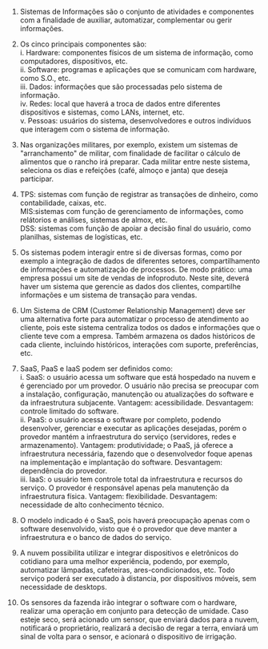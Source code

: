 1. Sistemas de Informações são o conjunto de atividades e componentes com a finalidade de auxiliar, automatizar, complementar ou gerir informações.  
   
2. Os cinco principais componentes são:  
i. Hardware: componentes físicos de um sistema de informação, como computadores, dispositivos, etc.  
ii. Software: programas e aplicações que se comunicam com hardware, como S.O., etc.  
iii. Dados: informações que são processadas pelo sistema de informação.  
iv. Redes: local que haverá a troca de dados entre diferentes dispositivos e sistemas, como LANs, internet, etc.  
v. Pessoas: usuários do sistema, desenvolvedores e outros indivíduos que interagem com o sistema de informação.  

3. Nas organizações militares, por exemplo, existem um sistemas de "arranchamento" de militar, com finalidade de facilitar o cálculo de alimentos que o rancho irá preparar. Cada militar entre neste sistema, seleciona os dias e refeições (café, almoço e janta) que deseja participar.  

4. TPS: sistemas com função de registrar as transações de dinheiro, como contabilidade, caixas, etc.   
MIS:sistemas com função de gerenciamento de informações, como relátorios e análises, sistemas de almox, etc.  
DSS: sistemas com função de apoiar a decisão final do usuário, como planilhas, sistemas de logísticas, etc.  

5. Os sistemas podem interagir entre si de diversas formas, como por exemplo a integração de dados de diferentes setores, compartilhamento de informações e automatização de processos. De modo prático: uma empresa possui um site de vendas de infoproduto. Neste site, deverá haver um sistema que gerencie as dados dos clientes, compartilhe informações e um sistema de transação para vendas.  

6. Um Sistema de CRM (Customer Relationship Management) deve ser uma alternativa forte para automatizar o processo de atendimento ao cliente, pois este sistema centraliza todos os dados e informações que o cliente teve com a empresa. Também armazena os dados históricos de cada cliente, incluindo históricos, interações com suporte, preferências, etc.
   
7.  SaaS, PaaS e IaaS podem ser definidos como:  
i. SaaS: o usuário acessa um software que está hospedado na nuvem e é gerenciado por um provedor. O usuário não precisa se preocupar com a instalação, configuração, manutenção ou atualizações do software e da infraestrutura subjacente. Vantagem: acessibilidade. Desvantagem: controle limitado do software.  
ii. PaaS: o usuário acessa o software por completo, podendo desenvolver, gerenciar e executar as aplicações desejadas, porém o provedor mantém a infraestrutura do serviço (servidores, redes e armazenamento). Vantagem: produtividade; o PaaS, já oferece a infraestrutura necessária, fazendo que o desenvolvedor foque apenas na implementação e implantação do software. Desvantagem: dependência do provedor.  
iii. IaaS: o usuário tem controle total da infraestrutura e recursos do serviço. O provedor é responsável apenas pela manutenção da infraestrutura física. Vantagem: flexibilidade. Desvantagem: necessidade de alto conhecimento técnico.  

8. O modelo indicado é o SaaS, pois haverá preocupação apenas com o software desenvolvido, visto que é o provedor que deve manter a infraestrutura e o banco de dados do serviço.

9. A nuvem possibilita utilizar e integrar dispositivos e eletrônicos do cotidiano para uma melhor experiência, podendo, por exemplo, automatizar lâmpadas, cafeteiras, ares-condicionados, etc. Todo serviço poderá ser executado à distancia, por dispositivos móveis, sem necessidade de desktops.

10. Os sensores da fazenda irão integrar o software com o hardware, realizar uma operação em conjunto para detecção de umidade. Caso esteje seco, será acionado um sensor, que enviará dados para a nuvem, notificará o proprietário, realizará a decisão de regar a terra, enviará um sinal de volta para o sensor, e acionará o dispositivo de irrigação.
